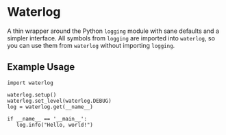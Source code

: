 # Waterlog
A thin wrapper around the Python `logging` module with sane defaults
and a simpler interface.  All symbols from `logging` are imported into
`waterlog`, so you can use them from `waterlog` without importing `logging`.

## Example Usage
```
import waterlog

waterlog.setup()
waterlog.set_level(waterlog.DEBUG)
log = waterlog.get(__name__)

if __name__ == '__main__':
   log.info("Hello, world!")
```
